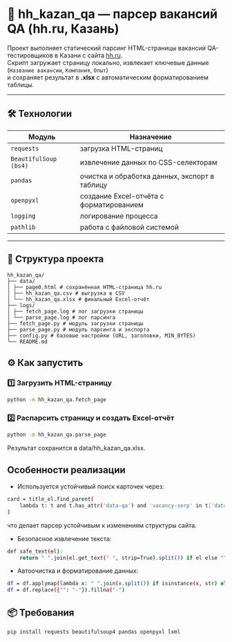 # 🧩 hh_kazan_qa — парсер вакансий QA (hh.ru, Казань)

Проект выполняет статический парсинг HTML-страницы вакансий QA-тестировщиков в Казани с сайта [hh.ru](https://hh.ru).  
Скрипт загружает страницу локально, извлекает ключевые данные (`Название вакансии`, `Компания`, `Опыт`)  
и сохраняет результат в **.xlsx** с автоматическим форматированием таблицы.

---

## 🛠️️ Технологии

| Модуль | Назначение |
|--------|-------------|
| `requests` | загрузка HTML-страниц |
| `BeautifulSoup (bs4)` | извлечение данных по CSS-селекторам |
| `pandas` | очистка и обработка данных, экспорт в таблицу |
| `openpyxl` | создание Excel-отчёта с форматированием |
| `logging` | логирование процесса |
| `pathlib` | работа с файловой системой |

---

## 📂 Структура проекта
```
hh_kazan_qa/
├── data/
│ ├── page0.html # сохранённая HTML-страница hh.ru
│ ├── hh_kazan_qa.csv # выгрузка в CSV
│ └── hh_kazan_qa.xlsx # финальный Excel-отчёт
├── logs/
│ ├── fetch_page.log # лог загрузки страницы
│ └── parse_page.log # лог парсинга
├── fetch_page.py # модуль загрузки страницы
├── parse_page.py # модуль парсинга и экспорта
├── config.py # базовые настройки (URL, заголовки, MIN_BYTES)
└── README.md
```
## ⚙ Как запустить

### 1️⃣ Загрузить HTML-страницу
```bash
python -m hh_kazan_qa.fetch_page
```
### 2️⃣ Распарсить страницу и создать Excel-отчёт
```bash
python -m hh_kazan_qa.parse_page
```
Результат сохранится в data/hh_kazan_qa.xlsx.
## Особенности реализации
- Используется устойчивый поиск карточек через:
```bash
card = title_el.find_parent(
    lambda t: t and t.has_attr('data-qa') and 'vacancy-serp' in t['data-qa']
)
```
что делает парсер устойчивым к изменениям структуры сайта.
- Безопасное извлечение текста:
```bash
def safe_text(el):
    return " ".join(el.get_text(" ", strip=True).split()) if el else ""

```
- Автоочистка и форматирование данных:
```bash
df = df.applymap(lambda x: " ".join(x.split()) if isinstance(x, str) else x)
df = df.replace({"": "-"}).fillna("-")
```
## 📦 Требования
```bash
pip install requests beautifulsoup4 pandas openpyxl lxml
```
